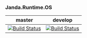 ### Janda.Runtime.OS

| master | develop |
|:------:|:-----------:|
|[![Build Status](http://nas:8081/buildStatus/icon?job=Janda.Runtime.OS/master)](http://nas:8081/job/Janda.Runtime.OS/job/master)|[![Build Status](http://nas:8081/buildStatus/icon?job=Janda.Runtime.OS/develop)](http://nas:8081/job/Janda.Runtime.OS/job/develop)|



